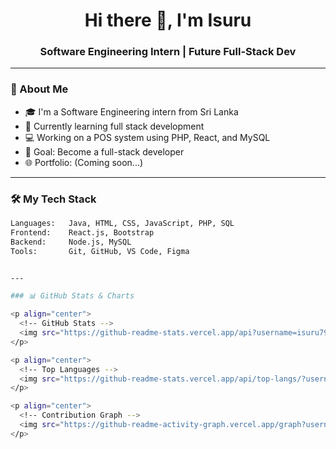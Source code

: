 <h1 align="center">Hi there 👋, I'm Isuru</h1>
<h3 align="center">Software Engineering Intern | Future Full-Stack Dev</h3>

---

### 🚀 About Me
- 🎓 I'm a Software Engineering intern from Sri Lanka
- 🌱 Currently learning full stack development
- 💻 Working on a POS system using PHP, React, and MySQL
- 🎯 Goal: Become a full-stack developer
- 🌐 Portfolio: (Coming soon...)

---

### 🛠️ My Tech Stack
```bash
Languages:   Java, HTML, CSS, JavaScript, PHP, SQL  
Frontend:    React.js, Bootstrap  
Backend:     Node.js, MySQL  
Tools:       Git, GitHub, VS Code, Figma  


---

### 📊 GitHub Stats & Charts

<p align="center">
  <!-- GitHub Stats -->
  <img src="https://github-readme-stats.vercel.app/api?username=isuru794&show_icons=true&theme=tokyonight&hide_border=true" alt="Isuru's GitHub Stats" />
</p>

<p align="center">
  <!-- Top Languages -->
  <img src="https://github-readme-stats.vercel.app/api/top-langs/?username=isuru794&layout=compact&theme=tokyonight&hide_border=true" alt="Top Languages Used" />
</p>

<p align="center">
  <!-- Contribution Graph -->
  <img src="https://github-readme-activity-graph.vercel.app/graph?username=isuru794&theme=tokyo-night" alt="GitHub Contribution Graph" />
</p>

